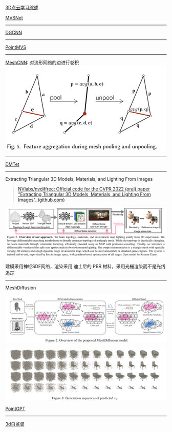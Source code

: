 





[3D点云学习综述](./3D点云学习综述.md)



[MVSNet](./MVSNet.md)

----------------------

[DGCNN](./DGCNN.md)

----------------

[PointMVS](./PointMVS.md)



----------------

[MeshCNN](./MeshCNN.md): 对流形网络的边进行卷积![image-20230722003829164](https://raw.githubusercontent.com/Overmind7/images/main/img/image-20230722003829164.png)

------------------

[DMTet](./DMTet.md)

-------------------

Extracting Triangular 3D Models, Materials, and Lighting From Images

>[NVlabs/nvdiffrec: Official code for the CVPR 2022 (oral) paper "Extracting Triangular 3D Models, Materials, and Lighting From Images". (github.com)](https://github.com/NVlabs/nvdiffrec)





![image-20230330123215067](https://raw.githubusercontent.com/Overmind7/images/main/img/image-20230330123215067.png)

建模采用神经SDF网络，渲染采用 迪士尼的 PBR 材料，采用光栅渲染而不是光线追踪



--------------------

MeshDiffusion



![image-20230330142828668](https://raw.githubusercontent.com/Overmind7/images/main/img/image-20230330142828668.png)





![image-20230330142807529](https://raw.githubusercontent.com/Overmind7/images/main/img/image-20230330142807529.png)





[PointGPT](./PointGPT.md)



-------------

[3d自监督](./3d自监督.md)
